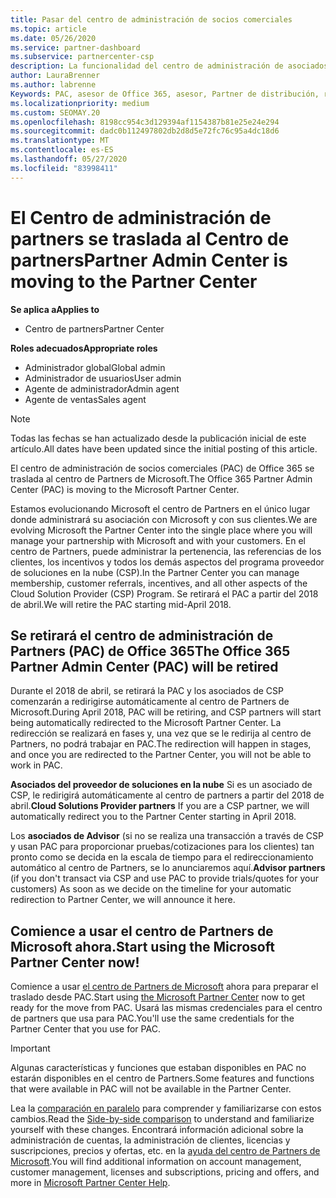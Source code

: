 ```yaml
---
title: Pasar del centro de administración de socios comerciales
ms.topic: article
ms.date: 05/26/2020
ms.service: partner-dashboard
ms.subservice: partnercenter-csp
description: La funcionalidad del centro de administración de asociados de Office 365 está pasando al centro de Partners.
author: LauraBrenner
ms.author: labrenne
Keywords: PAC, asesor de Office 365, asesor, Partner de distribución, retirada de PAC, retirada de PAC
ms.localizationpriority: medium
ms.custom: SEOMAY.20
ms.openlocfilehash: 8198cc954c3d129394af1154387b81e25e24e294
ms.sourcegitcommit: dadc0b112497802db2d8d5e72fc76c95a4dc18d6
ms.translationtype: MT
ms.contentlocale: es-ES
ms.lasthandoff: 05/27/2020
ms.locfileid: "83998411"
---
```

# <a name="partner-admin-center-is-moving-to-the-partner-center"></a><span data-ttu-id="a9da8-104">El Centro de administración de partners se traslada al Centro de partners</span><span class="sxs-lookup"><span data-stu-id="a9da8-104">Partner Admin Center is moving to the Partner Center</span></span>

<span data-ttu-id="a9da8-105">**Se aplica a**</span><span class="sxs-lookup"><span data-stu-id="a9da8-105">**Applies to**</span></span>

- <span data-ttu-id="a9da8-106">Centro de partners</span><span class="sxs-lookup"><span data-stu-id="a9da8-106">Partner Center</span></span>

<span data-ttu-id="a9da8-107">**Roles adecuados**</span><span class="sxs-lookup"><span data-stu-id="a9da8-107">**Appropriate roles**</span></span>
- <span data-ttu-id="a9da8-108">Administrador global</span><span class="sxs-lookup"><span data-stu-id="a9da8-108">Global admin</span></span>
- <span data-ttu-id="a9da8-109">Administrador de usuarios</span><span class="sxs-lookup"><span data-stu-id="a9da8-109">User admin</span></span>
- <span data-ttu-id="a9da8-110">Agente de administrador</span><span class="sxs-lookup"><span data-stu-id="a9da8-110">Admin agent</span></span>
- <span data-ttu-id="a9da8-111">Agente de ventas</span><span class="sxs-lookup"><span data-stu-id="a9da8-111">Sales agent</span></span>

> [!NOTE]  
> <span data-ttu-id="a9da8-112">Todas las fechas se han actualizado desde la publicación inicial de este artículo.</span><span class="sxs-lookup"><span data-stu-id="a9da8-112">All dates have been updated since the initial posting of this article.</span></span>

<span data-ttu-id="a9da8-113">El centro de administración de socios comerciales (PAC) de Office 365 se traslada al centro de Partners de Microsoft.</span><span class="sxs-lookup"><span data-stu-id="a9da8-113">The Office 365 Partner Admin Center (PAC) is moving to the Microsoft Partner Center.</span></span>

<span data-ttu-id="a9da8-114">Estamos evolucionando Microsoft el centro de Partners en el único lugar donde administrará su asociación con Microsoft y con sus clientes.</span><span class="sxs-lookup"><span data-stu-id="a9da8-114">We are evolving Microsoft the Partner Center into the single place where you will manage your partnership with Microsoft and with your customers.</span></span> <span data-ttu-id="a9da8-115">En el centro de Partners, puede administrar la pertenencia, las referencias de los clientes, los incentivos y todos los demás aspectos del programa proveedor de soluciones en la nube (CSP).</span><span class="sxs-lookup"><span data-stu-id="a9da8-115">In the Partner Center you can manage membership, customer referrals, incentives, and all other aspects of the Cloud Solution Provider (CSP) Program.</span></span> <span data-ttu-id="a9da8-116">Se retirará el PAC a partir del 2018 de abril.</span><span class="sxs-lookup"><span data-stu-id="a9da8-116">We will retire the PAC starting mid-April 2018.</span></span>

## <a name="the-office-365-partner-admin-center-pac-will-be-retired"></a><span data-ttu-id="a9da8-117">Se retirará el centro de administración de Partners (PAC) de Office 365</span><span class="sxs-lookup"><span data-stu-id="a9da8-117">The Office 365 Partner Admin Center (PAC) will be retired</span></span>

<span data-ttu-id="a9da8-118">Durante el 2018 de abril, se retirará la PAC y los asociados de CSP comenzarán a redirigirse automáticamente al centro de Partners de Microsoft.</span><span class="sxs-lookup"><span data-stu-id="a9da8-118">During April 2018, PAC will be retiring, and CSP partners will start being automatically redirected to the Microsoft Partner Center.</span></span> <span data-ttu-id="a9da8-119">La redirección se realizará en fases y, una vez que se le redirija al centro de Partners, no podrá trabajar en PAC.</span><span class="sxs-lookup"><span data-stu-id="a9da8-119">The redirection will happen in stages, and once you are redirected to the Partner Center, you will not be able to work in PAC.</span></span> 

<span data-ttu-id="a9da8-120">**Asociados del proveedor de soluciones en la nube** Si es un asociado de CSP, le redirigirá automáticamente al centro de partners a partir del 2018 de abril.</span><span class="sxs-lookup"><span data-stu-id="a9da8-120">**Cloud Solutions Provider partners** If you are a CSP partner, we will automatically redirect you to the Partner Center starting in April 2018.</span></span> 

<span data-ttu-id="a9da8-121">Los **asociados de Advisor** (si no se realiza una transacción a través de CSP y usan PAC para proporcionar pruebas/cotizaciones para los clientes) tan pronto como se decida en la escala de tiempo para el redireccionamiento automático al centro de Partners, se lo anunciaremos aquí.</span><span class="sxs-lookup"><span data-stu-id="a9da8-121">**Advisor partners** (if you don't transact via CSP and use PAC to provide trials/quotes for your customers) As soon as we decide on the timeline for your automatic redirection to Partner Center, we will announce it here.</span></span> 


## <a name="start-using-the-microsoft-partner-center-now"></a><span data-ttu-id="a9da8-122">Comience a usar el centro de Partners de Microsoft ahora.</span><span class="sxs-lookup"><span data-stu-id="a9da8-122">Start using the Microsoft Partner Center now!</span></span>

<span data-ttu-id="a9da8-123">Comience a usar [el centro de Partners de Microsoft](https://partnercenter.microsoft.com/) ahora para preparar el traslado desde PAC.</span><span class="sxs-lookup"><span data-stu-id="a9da8-123">Start using [the Microsoft Partner Center](https://partnercenter.microsoft.com/) now to get ready for the move from PAC.</span></span>  <span data-ttu-id="a9da8-124">Usará las mismas credenciales para el centro de partners que usa para PAC.</span><span class="sxs-lookup"><span data-stu-id="a9da8-124">You'll use the same credentials for the Partner Center that you use for PAC.</span></span>

> [!IMPORTANT]  
> <span data-ttu-id="a9da8-125">Algunas características y funciones que estaban disponibles en PAC no estarán disponibles en el centro de Partners.</span><span class="sxs-lookup"><span data-stu-id="a9da8-125">Some features and functions that were available in PAC will not be available in the Partner Center.</span></span>

 <span data-ttu-id="a9da8-126">Lea la [comparación en paralelo](moving-from-pac-to-pc.md) para comprender y familiarizarse con estos cambios.</span><span class="sxs-lookup"><span data-stu-id="a9da8-126">Read the [Side-by-side comparison](moving-from-pac-to-pc.md) to understand and familiarize yourself with these changes.</span></span>  <span data-ttu-id="a9da8-127">Encontrará información adicional sobre la administración de cuentas, la administración de clientes, licencias y suscripciones, precios y ofertas, etc. en la [ayuda del centro de Partners de Microsoft](https://docs.microsoft.com/partner-center/).</span><span class="sxs-lookup"><span data-stu-id="a9da8-127">You will find additional information on account management, customer management, licenses and subscriptions, pricing and offers, and more in [Microsoft Partner Center Help](https://docs.microsoft.com/partner-center/).</span></span>